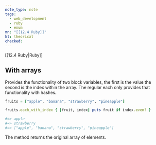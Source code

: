 ```yaml
---
note_type: note
tags:
  - web_development
  - ruby
  - enum
mn: "[[12.4 Ruby]]"
kt: theorical
checked: 
---
```

[[12.4 Ruby|Ruby]]

## With arrays
Provides the functionality of two block variables, the first is the value the second is the index within the array. The regular each only provides that functionality with hashes. 

```ruby
fruits = ["apple", "banana", "strawberry", "pineapple"]

fruits.each_with_index { |fruit, index| puts fruit if index.even? }

#=> apple
#=> strawberry
#=> ["apple", "banana", "strawberry", "pineapple"]
```

The method returns the original array of elements.

